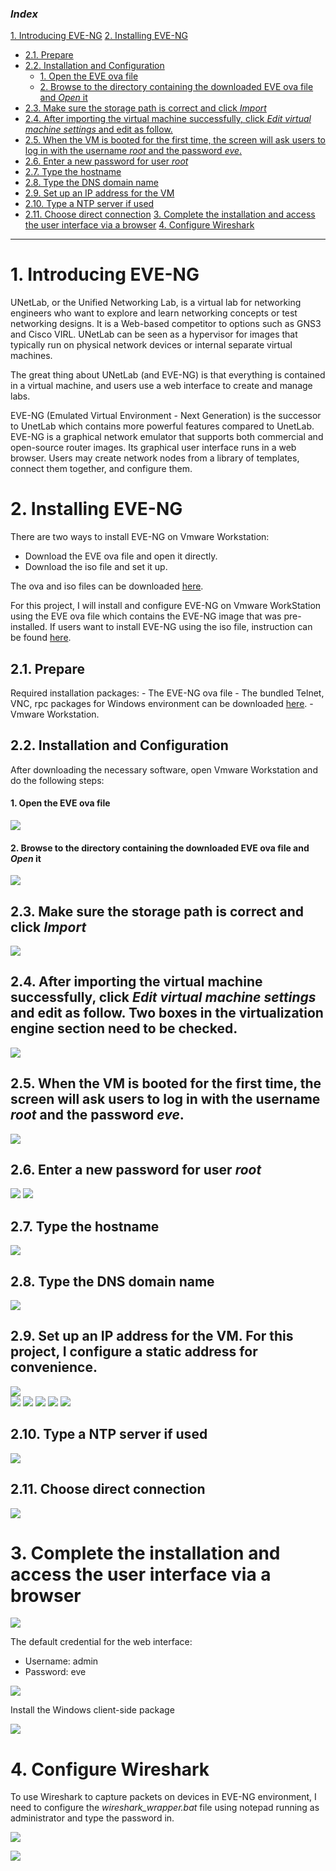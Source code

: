 ### ***Index***

[1. Introducing EVE-NG](#1)
[2. Installing EVE-NG](#2)
- [2.1. Prepare](#2.1)
- [2.2. Installation and Configuration](#2.2)
    - [1. Open the EVE ova file](#2.2.1)
    - [2. Browse to the directory containing the downloaded EVE ova file and _Open_ it](#2.2.2)
- [2.3. Make sure the storage path is correct and click _Import_](#2.3)
- [2.4. After importing the virtual machine successfully, click _Edit virtual machine settings_ and edit as follow.](#2.4)
- [2.5. When the VM is booted for the first time, the screen will ask users to log in with the username _root_ and the password _eve_.](#2.5)
- [2.6. Enter a new password for user _root_](#2.6)
- [2.7. Type the hostname](#2.7)
- [2.8. Type the DNS domain name](#2.8)
- [2.9. Set up an IP address for the VM](#2.9)
- [2.10. Type a NTP server if used](#2.10)
- [2.11. Choose direct connection](#2.11)
[3. Complete the installation and access the user interface via a browser](#3)
[4. Configure Wireshark](#4)

---

<a name = '1'></a>
# 1. **Introducing EVE-NG**

UNetLab, or the Unified Networking Lab, is a virtual lab for networking engineers who want to explore and learn networking concepts or test networking designs. It is a Web-based competitor to options such as GNS3 and Cisco VIRL. UNetLab can be seen as a hypervisor for images that typically run on physical network devices or internal separate virtual machines.

The great thing about UNetLab (and EVE-NG) is that everything is contained in a virtual machine, and users use a web interface to create and manage labs.

EVE-NG (Emulated Virtual Environment - Next Generation) is the successor to UnetLab which contains more powerful features compared to UnetLab. EVE-NG is a graphical network emulator that supports both commercial and open-source router images. Its graphical user interface runs in a web browser. Users may create network nodes from a library of templates, connect them together, and configure them.

<a name = '2'></a>
# 2. **Installing EVE-NG**
There are two ways to install EVE-NG on Vmware Workstation:
- Download the EVE ova file and open it directly.
- Download the iso file and set it up.

The ova and iso files can be downloaded [here](https://www.eve-ng.net/index.php/download/).

For this project, I will install and configure EVE-NG on Vmware WorkStation using the EVE ova file which contains the EVE-NG image that was pre-installed. If users want to install EVE-NG using the iso file, instruction can be found [here](https://www.youtube.com/watch?v=Kxt5dvuAfNk).
<a name = '2.1'></a>
## 2.1. **Prepare**
Required installation packages:
    - The EVE-NG ova file
    - The bundled Telnet, VNC, rpc packages for Windows environment can be downloaded [here](https://www.eve-ng.net/index.php/download/).
    - Vmware Workstation.
    
<a name = '2.2'></a>
## 2.2. **Installation and Configuration**
After downloading the necessary software, open Vmware Workstation and do the following steps:
<a name = '2.2.1'></a>
#### 1. Open the EVE ova file 
![](https://github.com/greenarrow2019/Ansible-Network-Automation/blob/master/images/1.png)
<a name = '2.2.2'></a>
#### 2. Browse to the directory containing the downloaded EVE ova file and _Open_ it
![](https://github.com/greenarrow2019/Ansible-Network-Automation/blob/master/images/2.png)

<a name = '2.3'></a>
## 2.3. Make sure the storage path is correct and click _Import_        
![](https://github.com/greenarrow2019/Ansible-Network-Automation/blob/master/images/3.png)

<a name = '2.4'></a>
## 2.4. After importing the virtual machine successfully, click _Edit virtual machine settings_ and edit as follow. Two boxes in the virtualization engine section need to be checked.
    
![](https://github.com/greenarrow2019/Ansible-Network-Automation/blob/master/images/4.png)

<a name = '2.5'></a>
## 2.5. When the VM is booted for the first time, the screen will ask users to log in with the username _root_ and the password _eve_. 
![](https://github.com/greenarrow2019/Ansible-Network-Automation/blob/master/images/5.png)

<a name = '2.6'></a>
## 2.6. Enter a new password for user _root_   
![](https://github.com/greenarrow2019/Ansible-Network-Automation/blob/master/images/6.png) 
![](https://github.com/greenarrow2019/Ansible-Network-Automation/blob/master/images/7.png)

<a name = '2.7'></a>
## 2.7. Type the hostname
![](https://github.com/greenarrow2019/Ansible-Network-Automation/blob/master/images/8.png)

<a name = '2.8'></a>
## 2.8. Type the DNS domain name 
![](https://github.com/greenarrow2019/Ansible-Network-Automation/blob/master/images/9.png)

<a name = '2.9'></a>
## 2.9. Set up an IP address for the VM. For this project, I configure a static address for convenience.                     
![](https://github.com/greenarrow2019/Ansible-Network-Automation/blob/master/images/10.png)          
![](https://github.com/greenarrow2019/Ansible-Network-Automation/blob/master/images/11.png) 
![](https://github.com/greenarrow2019/Ansible-Network-Automation/blob/master/images/12.png) 
![](https://github.com/greenarrow2019/Ansible-Network-Automation/blob/master/images/13.png) 
![](https://github.com/greenarrow2019/Ansible-Network-Automation/blob/master/images/14.png) 
![](https://github.com/greenarrow2019/Ansible-Network-Automation/blob/master/images/15.png)
<a name = '2.10'></a>
## 2.10. Type a NTP server if used 
![](https://github.com/greenarrow2019/Ansible-Network-Automation/blob/master/images/16.png)
<a name = '2.11'></a>
## 2.11. Choose direct connection 
![](https://github.com/greenarrow2019/Ansible-Network-Automation/blob/master/images/17.png)

<a name = '3'></a>
# 3. **Complete the installation and access the user interface via a browser**

![](https://github.com/greenarrow2019/Ansible-Network-Automation/blob/master/images/18.png)

The default credential for the web interface:
- Username: admin
- Password: eve

![](https://github.com/greenarrow2019/Ansible-Network-Automation/blob/master/images/19.png)

Install the Windows client-side package

![](https://github.com/greenarrow2019/Ansible-Network-Automation/blob/master/images/20.png)

<a name = '4'></a>
# 4. **Configure Wireshark**

To use Wireshark to capture packets on devices in EVE-NG environment, I need to configure the _wireshark\_wrapper.bat_ file using notepad running as administrator and type the password in.

![](https://github.com/greenarrow2019/Ansible-Network-Automation/blob/master/images/21.png)

![](https://github.com/greenarrow2019/Ansible-Network-Automation/blob/master/images/22.png)

